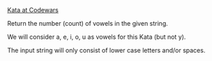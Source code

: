 [Kata at Codewars](https://www.codewars.com/kata/54ff3102c1bad923760001f3/train/javascript/65dc4888ac0d2ae0766c619c)

Return the number (count) of vowels in the given string.

We will consider a, e, i, o, u as vowels for this Kata (but not y).

The input string will only consist of lower case letters and/or spaces.
